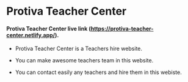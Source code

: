 # Protiva Teacher Center

#### Protiva Teacher Center live link (https://protiva-teacher-center.netlify.app/).

* Protiva Teacher Center is a Teachers hire website.

* You can make awesome teachers team in this website.

* You can contact easily any teachers and hire them in this webiste.
